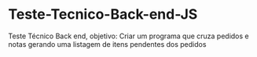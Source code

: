 # Teste-Tecnico-Back-end-JS
 Teste Técnico Back end, objetivo: Criar um programa que cruza pedidos e notas gerando uma listagem de itens pendentes dos pedidos
